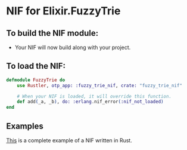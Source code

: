 # NIF for Elixir.FuzzyTrie

## To build the NIF module:

- Your NIF will now build along with your project.

## To load the NIF:

```elixir
defmodule FuzzyTrie do
    use Rustler, otp_app: :fuzzy_trie_nif, crate: "fuzzy_trie_nif"

    # When your NIF is loaded, it will override this function.
    def add(_a, _b), do: :erlang.nif_error(:nif_not_loaded)
end
```

## Examples

[This](https://github.com/hansihe/NifIo) is a complete example of a NIF written in Rust.
